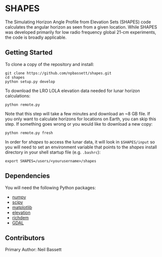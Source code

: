 # SHAPES
The Simulating Horizon Angle Profile from Elevation Sets (SHAPES) code calculates the angular horizon as seen from a given location. While SHAPES was developed primarily for low radio frequency global 21-cm experiments, the code is broadly applicable.

## Getting Started
To clone a copy of the repository and install:
```
git clone https://github.com/npbassett/shapes.git
cd shapes
python setup.py develop
```

To download the LRO LOLA elevation data needed for lunar horizon calculations:
```
python remote.py
```
Note that this step will take a few minutes and download an ~8 GB file. If you only want to calculate horizons for locations on Earth, you can skip this step. If something goes wrong or you would like to download a new copy:
```
python remote.py fresh
```
In order for *shapes* to access the lunar data, it will look in `$SHAPES/input` so you will need to set an environment variable that points to the *shapes* install directory in your shell startup file (e.g. `.bashrc`):
```
export SHAPES=/users/<yourusername>/shapes
```

## Dependencies
You will need the following Python packages:
* [numpy](http://www.numpy.org/)
* [scipy](http://www.scipy.org/)
* [matplotlib](http://matplotlib.org/)
* [elevation](https://pypi.org/project/elevation/)
* [richdem](https://richdem.readthedocs.io/en/latest/)
* [GDAL](https://pypi.org/project/GDAL/)

## Contributors
Primary Author: Neil Bassett

